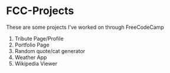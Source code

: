 # FCC-Projects
These are some projects I've worked on through FreeCodeCamp

1. Tribute Page/Profile
2. Portfolio Page
3. Random quote/cat generator
4. Weather App
5. Wikipedia Viewer
